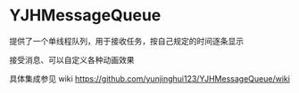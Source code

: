 # YJHMessageQueue

提供了一个单线程队列，用于接收任务，按自己规定的时间逐条显示

接受消息、可以自定义各种动画效果

具体集成参见 wiki
https://github.com/yunjinghui123/YJHMessageQueue/wiki

